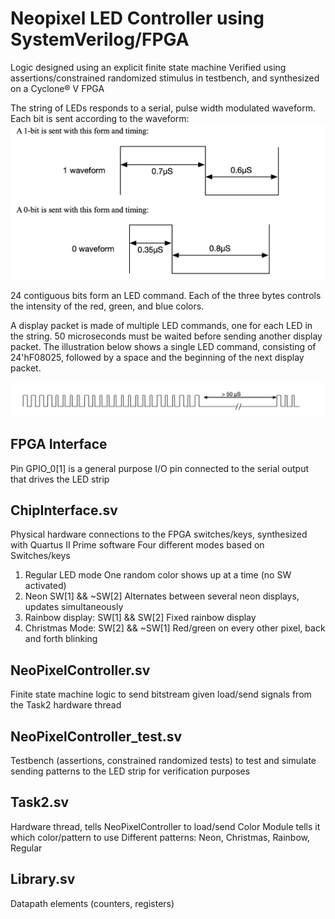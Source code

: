 # Neopixel LED Controller using SystemVerilog/FPGA
Logic designed using an explicit finite state machine
Verified using assertions/constrained randomized stimulus in testbench, and synthesized on a Cyclone® V FPGA

The string of LEDs responds to a serial, pulse width modulated waveform. Each bit is sent according to the waveform:
![alt text](https://github.com/vccheng2001/NeoPixel-LED-Controller/blob/master/images/bit.png?raw=true)

24 contiguous bits form an LED command. Each of the three bytes controls the intensity of the red,
green, and blue colors.

A display packet is made of multiple LED commands, one for each LED in the string. 
50 microseconds must be waited before sending another display packet. 
The illustration below shows a single LED command, consisting of 24'hF08025, followed by a space and the beginning of the next display packet.

![alt text](https://github.com/vccheng2001/NeoPixel-LED-Controller/blob/master/images/wait.png?raw=true)



## FPGA Interface
Pin GPIO_0[1] is a general purpose I/O pin connected to the serial output that drives the LED strip

## ChipInterface.sv 
Physical hardware connections to the FPGA switches/keys, synthesized with Quartus II Prime software
Four different modes based on Switches/keys
1. Regular LED mode
     One random color shows up at a time (no SW activated)
2. Neon SW[1] && ~SW[2]
      Alternates between several neon displays, updates simultaneously 
3. Rainbow display: SW[1] &&  SW[2]
     Fixed rainbow display
4. Christmas Mode: SW[2] && ~SW[1] 
     Red/green on every other pixel, back and forth blinking

## NeoPixelController.sv
Finite state machine logic to send bitstream given load/send signals from the Task2 hardware thread

## NeoPixelController_test.sv
Testbench (assertions, constrained randomized tests) to test and simulate sending patterns to the LED strip 
for verification purposes 

##  Task2.sv
Hardware thread, tells NeoPixelController to load/send
Color Module tells it which color/pattern to use
Different patterns: Neon, Christmas, Rainbow, Regular 

##  Library.sv
Datapath elements (counters, registers)

